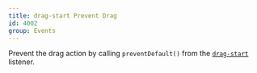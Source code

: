 ```yaml
---
title: drag-start Prevent Drag
id: 4002
group: Events
---
```


Prevent the drag action by calling <code class="js keyword">preventDefault()</code> from the <a href="docs.html#event:drag-start"><code class="js plain">drag-start</code></a> listener.
